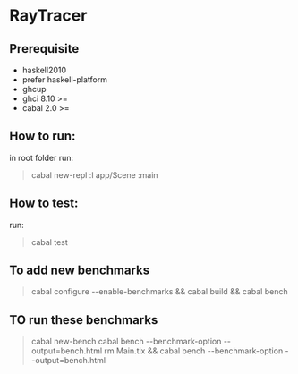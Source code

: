 # RayTracer

## Prerequisite
* haskell2010
* prefer haskell-platform
* ghcup
* ghci 8.10 >=
* cabal 2.0 >=

## How to run:

in root folder 
run: 
> cabal new-repl
> :l app/Scene
> :main

## How to test:
run:
> cabal test

## To add new benchmarks

> cabal configure --enable-benchmarks && cabal build && cabal bench

## TO run these benchmarks

> cabal new-bench
> cabal bench --benchmark-option --output=bench.html
> rm Main.tix && cabal bench --benchmark-option --output=bench.html